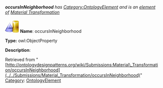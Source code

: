 ___occursInNeighborhood__ has [Category:OntologyElement](../../Category/OntologyElement "Category:OntologyElement") and is an [element of](../../Property/ElementOf "Property:ElementOf") [Material Transformation](../../Submissions/Material_Transformation "Submissions:Material Transformation")_


  




[![ObjectProperty](../../images/thumb/c/c3/ObjectProperty.gif/45px-ObjectProperty.gif)](../../Image/ObjectProperty.gif "ObjectProperty")
__Name__: occursInNeighborhood 


__Type:__ owl:ObjectProperty 


__Description__: 





Retrieved from "[http://ontologydesignpatterns.org/wiki/Submissions:Material\_Transformation/occursInNeighborhood](../../Submissions/Material_Transformation/occursInNeighborhood)"
 [Category](http://ontologydesignpatterns.org/wiki/Special:Categories "Special:Categories"): [OntologyElement](../../Category/OntologyElement "Category:OntologyElement")
